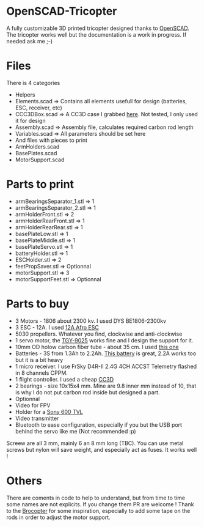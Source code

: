 # OpenSCAD-Tricopter
A fully customizable 3D printed tricopter designed thanks to [OpenSCAD](http://www.openscad.org).
The tricopter works well but the documentation is a work in progress. If needed ask me ;-)

# Files
There is 4 categories
 * Helpers
  * Elements.scad => Contains all elements usefull for design (batteries, ESC, receiver, etc)
  * CCC3DBox.scad => A CC3D case I grabbed [here](http://www.thingiverse.com/thing:95644). Not tested, I only used it for design
 * Assembly.scad => Assembly file, calculates required carbon rod length
 * Variables.scad => All parameters should be set here
 * And files with pieces to print
  * ArmHolders.scad
  * BasePlates.scad
  * MotorSupport.scad

# Parts to print
 * armBearingsSeparator_1.stl => 1
 * armBearingsSeparator_2.stl => 1
 * armHolderFront.stl => 2
 * armHolderRearFront.stl => 1
 * armHolderRearRear.stl => 1
 * basePlateLow.stl => 1
 * basePlateMiddle.stl => 1
 * basePlateServo.stl => 1
 * batteryHolder.stl => 1
 * ESCHolder.stl => 2
 * feetPropSaver.stl => Optionnal
 * motorSupport.stl => 3
 * motorSupportFeet.stl => Optionnal

# Parts to buy
 * 3 Motors - 1806 about 2300 kv. I used DYS BE1806-2300kv
 * 3 ESC -  12A. I used [12A Afro ESC](https://www.hobbyking.com/hobbyking/store/%5F%5F62955%5F%5FAfro%5FESC%5F12Amp%5FBEC%5FUltraLite%5FMultirotor%5FESC%5FV3%5FSimonK%5FFirmware%5FUK%5FWarehouse%5F.html)
 * 5030 propellers. Whatever you find, clockwise and anti-clockwise
 * 1 servo motor, the [TGY-9025](https://www.hobbyking.com/hobbyking/store/%5F%5F31879%5F%5FTurnigy%5F8482%5FTGY%5F9025MG%5FMG%5FServo%5F1%5F8kg%5F0%5F09sec%5F11g%5FUK%5FWarehouse%5F.html) works fine and I design the support for it.
 * 10mm OD holow carbon fiber tube - about 35 cm. I used [this one](https://www.hobbyking.com/hobbyking/store/%5F%5F26195%5F%5FCarbon%5FFiber%5FTube%5Fhollow%5F10x750mm%5FUK%5FWarehouse%5F.html)
 * Batteries - 3S from 1.3Ah to 2.2Ah. [This battery](https://www.hobbyking.com/hobbyking/store/%5F%5F32111%5F%5FZIPPY%5FCompact%5F1300mAh%5F3S%5F25C%5FLipo%5FPack%5FUK%5FWarehouse%5F.html) is great, 2.2A works too but it is a bit heavy
 * 1 micro receiver. I use FrSky D4R-II 2.4G 4CH ACCST Telemetry flashed in 8 channels CPPM.
 * 1 flight controller. I used a cheap [CC3D](http://www.openpilot.org/products/openpilot-coptercontrol-platform)
 * 2 bearings - size 10x15x4 mm. Mine are 9.8 inner mm instead of 10, that is why I do not put carbon rod inside but designed a part.
 * Optionnal
  * Video for FPV
   * Holder for a [Sony 600 TVL](http://www.surveilzone.com/fpv/fpv-camera/sony-super-had-ccd-600tvl-fpv-ir-block-camera-2.8mm-lens)
   * Video transmitter
  * Bluetooth to ease configuration, especially if you but the USB port behind the servo like me (Not recommended :p)

Screew are all 3 mm, mainly 6 an 8 mm long (TBC). You can use metal screws but nylon will save weight, and especially act as fuses. It works well !

# Others
There are coments in code to help to understand, but from time to time some names are not explicits. If you change them PR are welcome !
Thank to the [Brocopter](http://www.thingiverse.com/thing:413639) for some inspiration, especially to add some tape on the rods in order to adjust the motor support.

